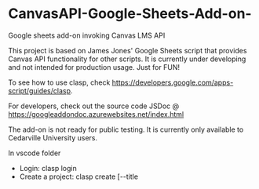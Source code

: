 # CanvasAPI-Google-Sheets-Add-on-
Google sheets add-on invoking Canvas LMS API

This project is based on James Jones' Google Sheets script that provides Canvas API functionality for other scripts. 
It is currently under developing and not intended for production usage. Just for FUN!

To see how to use clasp, check https://developers.google.com/apps-script/guides/clasp.

For developers, check out the source code JSDoc @ https://googleaddondoc.azurewebsites.net/index.html

The add-on is not ready for public testing. It is currently only available to Cedarville University users.

In vscode folder

+ Login: clasp login
+ Create a project: clasp create [--title <title>] [--type <type>] [--rootDir dir] [--parentId <id>]
+ Clone a project: clasp clone <scriptId|scriptURL> [versionNumer]
+ To pull codes: clasp pull [--versionNumber]
+ To push codes: clasp push [--watch] [--force]
+ To generate js doc: jsdoc ./ -r -d docs

clasp reference:

+ clasp login [--no-localhost] [--creds <file>] [--status]  
+ clasp logout  
+ clasp create [--title <title>] [--type <type>] [--rootDir dir] [--parentId <id>]  
+ clasp clone <scriptId | scriptURL> [versionNumber] [--rootDir dir]  
+ clasp pull [--versionNumber]  
+ clasp push [--watch] [--force]  
+ clasp status [--json]  
+ clasp open [scriptId] [--webapp] [--creds] [--addon] [--deploymentId <id>]  
+ clasp deployments  
+ clasp deploy [--versionNumber <version>] [--description <description>] [--deploymentId <id>]  
+ clasp undeploy [deploymentId] [--all]  
+ clasp version [description]  
+ clasp versions  
+ clasp list  
